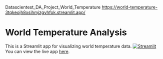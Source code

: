 Datascientest_DA_Project_World_Temperature
https://world-temperature-3tqkeojh8xsihmjzgvhfok.streamlit.app/

# World Temperature Analysis
This is a Streamlit app for visualizing world temperature data.
[![Streamlit](https://static.streamlit.io/badges/streamlit_badge_black_white.svg)](https://share.streamlit.io/desireeJoe/world-temperature-3tqkeojh8xsihmjzgvhfok/desi/stream.py)
You can view the live app [here](https://share.streamlit.io/desireeJoe/world-temperature-3tqkeojh8xsihmjzgvhfok/desi/stream.py).
